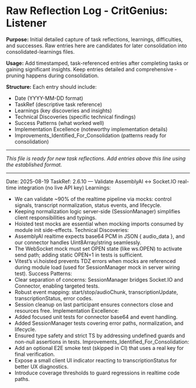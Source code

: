 # Raw Reflection Log - CritGenius: Listener

**Purpose:** Initial detailed capture of task reflections, learnings, difficulties, and successes. Raw entries here are candidates for later consolidation into consolidated-learnings files.

**Usage:** Add timestamped, task-referenced entries after completing tasks or gaining significant insights. Keep entries detailed and comprehensive - pruning happens during consolidation.

**Structure:** Each entry should include:
- Date (YYYY-MM-DD format)
- TaskRef (descriptive task reference)
- Learnings (key discoveries and insights)
- Technical Discoveries (specific technical findings)
- Success Patterns (what worked well)
- Implementation Excellence (noteworthy implementation details)
- Improvements_Identified_For_Consolidation (patterns ready for consolidation)

---

*This file is ready for new task reflections. Add entries above this line using the established format.*

---

Date: 2025-08-19
TaskRef: 2.6.10 — Validate AssemblyAI ↔ Socket.IO real-time integration (no live API key)
Learnings:
- We can validate ~90% of the realtime pipeline via mocks: control signals, transcript normalization, status events, and lifecycle.
- Keeping normalization logic server-side (SessionManager) simplifies client responsibilities and typings.
- Hoisted test mocks are essential when mocking imports consumed by module init side-effects.
Technical Discoveries:
- AssemblyAI realtime expects base64 PCM in JSON { audio_data }, and our connector handles Uint8Array/string seamlessly.
- The WebSocket mock must set OPEN state (like ws.OPEN) to activate send path; adding static OPEN=1 in tests is sufficient.
- Vitest’s vi.hoisted prevents TDZ errors when mocks are referenced during module load (used for SessionManager mock in server wiring test).
Success Patterns:
- Clear separation of concerns: SessionManager bridges Socket.IO and Connector, enabling targeted tests.
- Robust event mapping: start/stop/audioChunk, transcriptionUpdate, transcriptionStatus, error codes.
- Session cleanup on last participant ensures connectors close and resources free.
Implementation Excellence:
- Added focused unit tests for connector base64 and event handling.
- Added SessionManager tests covering error paths, normalization, and lifecycle.
- Ensured type safety and strict TS by addressing undefined guards and non-null assertions in tests.
Improvements_Identified_For_Consolidation:
- Add an optional E2E smoke test (skipped in CI) that uses a real key for final verification.
- Expose a small client UI indicator reacting to transcriptionStatus for better UX diagnostics.
- Introduce coverage thresholds to guard regressions in realtime code paths.
